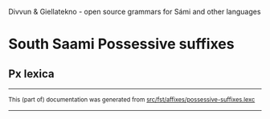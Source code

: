 Divvun & Giellatekno - open source grammars for Sámi and other languages

# South Saami Possessive suffixes

## Px lexica    

* * *

<small>This (part of) documentation was generated from [src/fst/affixes/possessive-suffixes.lexc](https://github.com/snomos/lang-sma-festschrift/blob/main/src/fst/affixes/possessive-suffixes.lexc)</small>

---

